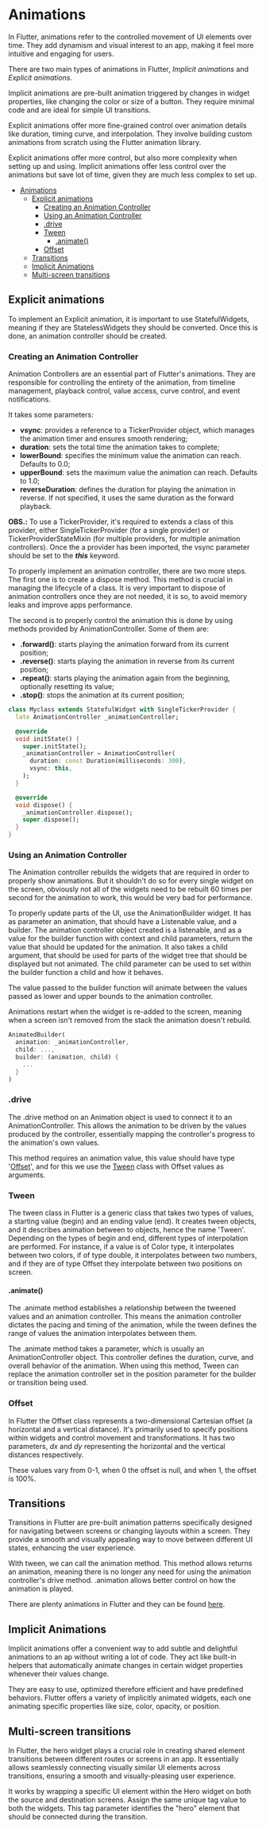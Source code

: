 
# Animations

In Flutter, animations refer to the controlled movement of UI elements over time. They add dynamism and visual interest to an app, making it feel more intuitive and engaging for users.

There are two main types of animations in Flutter, *Implicit animations* and *Explicit animations*.

Implicit animations are pre-built animation triggered by changes in widget properties, like changing the color or size of a button. They require minimal code and are ideal for simple UI transitions.

Explicit animations offer more fine-grained control over animation details like duration, timing curve, and interpolation. They involve building custom animations from scratch using the Flutter animation library.

Explicit animations offer more control, but also more complexity when setting up and using. Implicit animations offer less control over the animations but save lot of time, given they are much less complex to set up.

- [Animations](#animations)
  - [Explicit animations](#explicit-animations)
    - [Creating an Animation Controller](#creating-an-animation-controller)
    - [Using an Animation Controller](#using-an-animation-controller)
    - [.drive](#drive)
    - [Tween](#tween)
      - [.animate()](#animate)
    - [Offset](#offset)
  - [Transitions](#transitions)
  - [Implicit Animations](#implicit-animations)
  - [Multi-screen transitions](#multi-screen-transitions)

## Explicit animations

To implement an Explicit animation, it is important to use StatefulWidgets, meaning if they are StatelessWidgets they should be converted. Once this is done, an animation controller should be created.

### Creating an Animation Controller

Animation Controllers are an essential part of Flutter's animations. They are responsible for controlling the entirety of the animation, from timeline management, playback control, value access, curve control, and event notifications.

It takes some parameters:

- **vsync**: provides a reference to a TickerProvider object, which manages the animation timer and ensures smooth rendering;
- **duration**: sets the total time the animation takes to complete;
- **lowerBound**: specifies the minimum value the animation can reach. Defaults to 0.0;
- **upperBound**: sets the maximum value the animation can reach. Defaults to 1.0;
- **reverseDuration**: defines the duration for playing the animation in reverse. If not specified, it uses the same duration as the forward playback.

**OBS.:** To use a TickerProvider, it's required to extends a class of this provider, either SingleTickerProvider (for a single provider) or TickerProviderStateMixin (for multiple providers, for multiple animation controllers). Once the a provider has been imported, the vsync parameter should be set to the ***this*** keyword.

To properly implement an animation controller, there are two more steps. The first one is to create a dispose method. This method is crucial in managing the lifecycle of a class. It is very important to dispose of animation controllers once they are not needed, it is so, to avoid memory leaks and improve apps performance.

The second is to properly control the animation this is done by using methods provided by AnimationController. Some of them are:

- **.forward()**: starts playing the animation forward from its current position;
- **.reverse()**: starts playing the animation in reverse from its current position;
- **.repeat()**: starts playing the animation again from the beginning, optionally resetting its value;
- **.stop()**: stops the animation at its current position;

```dart
class Myclass extends StatefulWidget with SingleTickerProvider {
  late AnimationController _animationController;

  @override
  void initState() {
    super.initState();
    _animationController = AnimationController(
      duration: const Duration(milliseconds: 300),
      vsync: this,
    );
  }

  @override
  void dispose() {
    _animationController.dispose();
    super.dispose();
  }
}
```

### Using an Animation Controller

The Animation controller rebuilds the widgets that are required in order to properly show animations. But it shouldn't do so for every single widget on the screen, obviously not all of the widgets need to be rebuilt 60 times per second for the animation to work, this would be very bad for performance.

To properly update parts of the UI, use the AnimationBuilder widget. It has as parameter an animation, that should have a Listenable value, and a builder. The animation controller object created is a listenable, and as a value for the builder function with context and child parameters, return the value that should be updated for the animation. It also takes a child argument, that should be used for parts of the widget tree that should be displayed but not animated. The child parameter can be used to set within the builder function a child and how it behaves.

The value passed to the builder function will animate between the values passed as lower and upper bounds to the animation controller.

Animations restart when the widget is re-added to the screen, meaning when a screen isn't removed from the stack the animation doesn't rebuild.

```dart
AnimatedBuilder(
  animation: _animationController,
  child: ...,
  builder: (animation, child) {
    ...
  }
)
```

### .drive

The .drive method on an Animation object is used to connect it to an AnimationController. This allows the animation to be driven by the values produced by the controller, essentially mapping the controller's progress to the animation's own values.

This method requires an animation value, this value should have type '[Offset](#offset)', and for this we use the [Tween](#tween) class with Offset values as arguments.

### Tween

The tween class in Flutter is a generic class that takes two types of values, a starting value (begin) and an ending value (end). It creates tween objects, and it describes animation between to objects, hence the name 'Tween'. Depending on the types of begin and end, different types of interpolation are performed. For instance, if a value is of Color type, it interpolates between two colors, if of type double, it interpolates between two numbers, and if they are of type Offset they interpolate between two positions on screen.

#### .animate()

The .animate method establishes a relationship between the tweened values and an animation controller. This means the animation controller dictates the pacing and timing of the animation, while the tween defines the range of values the animation interpolates between them.

The .animate method takes a parameter, which is usually an AnimationController object. This controller defines the duration, curve, and overall behavior of the animation. When using this method, Tween can replace the animation controller set in the position parameter for the builder or transition being used.

### Offset

In Flutter the Offset class represents a two-dimensional Cartesian offset (a horizontal and a vertical distance). It's primarily used to specify positions within widgets and control movement and transformations. It has two parameters, *dx* and *dy* representing the horizontal and the vertical distances respectively.

These values vary from 0-1, when 0 the offset is null, and when 1, the offset is 100%.

## Transitions

Transitions in Flutter are pre-built animation patterns specifically designed for navigating between screens or changing layouts within a screen. They provide a smooth and visually appealing way to move between different UI states, enhancing the user experience.

With tween, we can call the animation method. This method allows returns an animation, meaning there is no longer any need for using the animation controller's drive method. .animation allows better control on how the animation is played.

There are plenty animations in Flutter and they can be found [here](https://mobikul.com/transitions-in-flutter/).

## Implicit Animations

Implicit animations offer a convenient way to add subtle and delightful animations to an ap without writing a lot of code. They act like built-in helpers that automatically animate changes in certain widget properties whenever their values change.

They are easy to use, optimized therefore efficient and have predefined behaviors. Flutter offers a variety of implicitly animated widgets, each one animating specific properties like size, color, opacity, or position.

## Multi-screen transitions

In Flutter, the hero widget plays a crucial role in creating shared element transitions between different routes or screens in an app. It essentially allows seamlessly connecting visually similar UI elements across transitions, ensuring a smooth and visually-pleasing user experience.

It works by wrapping a specific UI element within the Hero widget on both the source and destination screens. Assign the same unique tag value to both the widgets. This tag parameter identifies the "hero" element that should be connected during the transition.
